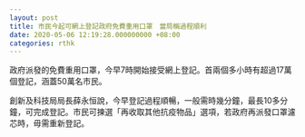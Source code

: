 ```yaml
---
layout: post
title: 市民今起可網上登記政府免費重用口罩　當局稱過程順利
date: 2020-05-06 12:19:28.000000000 +08:00
categories: rthk
---
```


政府派發的免費重用口罩，今早7時開始接受網上登記。首兩個多小時有超過17萬個登記，涵蓋50萬名市民。

創新及科技局局長薛永恒說，今早登記過程順暢，一般需時幾分鐘，最長10多分鐘，可完成登記。市民可揀選「再收取其他抗疫物品」選項，若政府再派發口罩濾芯時，毋需重新登記。
